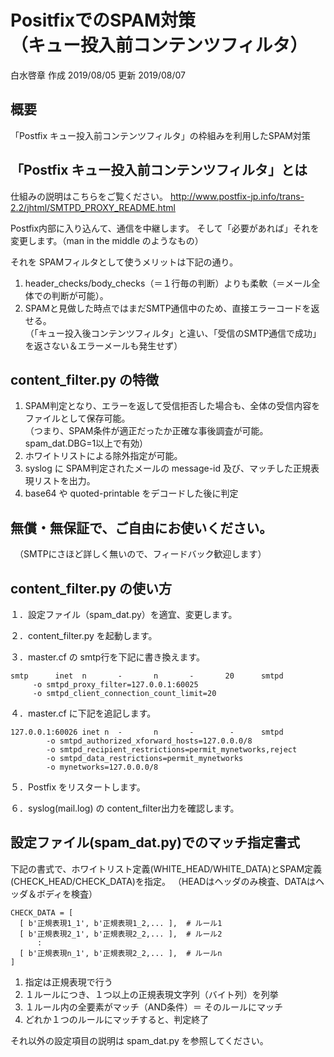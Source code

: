 # PositfixでのSPAM対策<br>（キュー投入前コンテンツフィルタ）
白水啓章
作成 2019/08/05
更新 2019/08/07

## 概要
「Postfix キュー投入前コンテンツフィルタ」の枠組みを利用したSPAM対策

## 「Postfix キュー投入前コンテンツフィルタ」とは
仕組みの説明はこちらをご覧ください。
http://www.postfix-jp.info/trans-2.2/jhtml/SMTPD_PROXY_README.html

Postfix内部に入り込んて、通信を中継します。
そして「必要があれば」それを変更します。（man in the middle のようなもの）

それを SPAMフィルタとして使うメリットは下記の通り。
1. header_checks/body_checks（＝１行毎の判断）よりも柔軟（＝メール全体での判断が可能）。
2. SPAMと見做した時点ではまだSMTP通信中のため、直接エラーコードを返せる。<br>
（「キュー投入後コンテンツフィルタ」と違い、「受信のSMTP通信で成功」を返さない＆エラーメールも発生せず）

## content_filter.py の特徴
1. SPAM判定となり、エラーを返して受信拒否した場合も、全体の受信内容をファイルとして保存可能。<br>
（つまり、SPAM条件が適正だったか正確な事後調査が可能。spam_dat.DBG=1以上で有効）
2. ホワイトリストによる除外指定が可能。
3. syslog に SPAM判定されたメールの message-id 及び、マッチした正規表現リストを出力。
4. base64 や quoted-printable をデコードした後に判定
  
## 無償・無保証で、ご自由にお使いください。
　（SMTPにさほど詳しく無いので、フィードバック歓迎します）

## content_filter.py の使い方

１．設定ファイル（spam_dat.py）を適宜、変更します。

２．content_filter.py を起動します。

３．master.cf の smtp行を下記に書き換えます。

    smtp      inet  n       -       n       -       20      smtpd
         -o smtpd_proxy_filter=127.0.0.1:60025
         -o smtpd_client_connection_count_limit=20

４．master.cf に下記を追記します。<br>

    127.0.0.1:60026 inet n  -       n       -        -      smtpd
            -o smtpd_authorized_xforward_hosts=127.0.0.0/8
            -o smtpd_recipient_restrictions=permit_mynetworks,reject
            -o smtpd_data_restrictions=permit_mynetworks
            -o mynetworks=127.0.0.0/8

５．Postfix をリスタートします。

６．syslog(mail.log) の content_filter出力を確認します。


## 設定ファイル(spam_dat.py)でのマッチ指定書式
 下記の書式で、ホワイトリスト定義(WHITE_HEAD/WHITE_DATA)とSPAM定義(CHECK_HEAD/CHECK_DATA)を指定。
 （HEADはヘッダのみ検査、DATAはヘッダ＆ボディを検査）

    CHECK_DATA = [
      [ b'正規表現1_1', b'正規表現1_2,... ],  # ルール1
      [ b'正規表現2_1', b'正規表現2_2,... ],  # ルール2
          :
      [ b'正規表現n_1', b'正規表現2_2,... ],  # ルールn
    ]

  1. 指定は正規表現で行う
  2. １ルールにつき、１つ以上の正規表現文字列（バイト列）を列挙
  3. １ルール内の全要素がマッチ（AND条件）＝ そのルールにマッチ
  4. どれか１つのルールにマッチすると、判定終了

  それ以外の設定項目の説明は spam_dat.py を参照してください。
